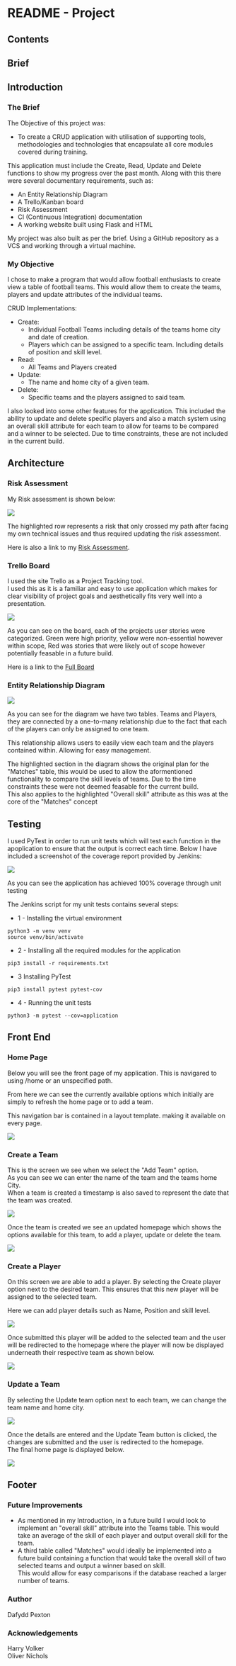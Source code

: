# README - Project 

## Contents

## Brief

## Introduction

### The Brief

The Objective of this project was:

* To create a CRUD application with utilisation of supporting tools,
methodologies and technologies that encapsulate all core modules
covered during training.

This application must include the Create, Read, Update and Delete functions to show my progress over the past month. Along with this there were several documentary requirements, such as:

* An Entity Relationship Diagram
* A Trello/Kanban board
* Risk Assessment
* CI (Continuous Integration) documentation
* A working website built using Flask and HTML

My project was also built as per the brief. Using a GitHub repository as a VCS and working through a virtual machine.

### My Objective

I chose to make a program that would allow football enthusiasts to create view a table of football teams. This would allow them to create the teams, players and update attributes of the individual teams.

CRUD Implementations:

* Create:   
  * Individual Football Teams including details of the teams home city and date of creation.
  * Players which can be assigned to a specific team. Including details of position and skill level.
* Read:
  * All Teams and Players created
* Update:
  * The name and home city of a given team.
* Delete:
  * Specific teams and the players assigned to said team.

I also looked into some other features for the application. This included the ability to update and delete specific players and also a match system using an overall skill attribute for each team to allow for teams to be compared and a winner to be selected. Due to time constraints, these are not included in the current build.
## Architecture

### Risk Assessment

My Risk assessment is shown below:

![](https://imgur.com/U8lSauw)

The highlighted row represents a risk that only crossed my path after facing my own technical issues and thus required updating the risk assessment.

Here is also a link to my [Risk Assessment](#https://qalearning-my.sharepoint.com/:i:/r/personal/dpexton_qa_com/Documents/Risk%20Assessment.png?csf=1&web=1&e=dxQejr_).

### Trello Board

I used the site Trello as a Project Tracking tool.    
I used this as it is a familiar and easy to use application which makes for clear visibility of project goals and aesthetically fits very well into a presentation.

![](https://i.imgur.com/NbUXol2.png)

As you can see on the board, each of the projects user stories were categorized. Green were high priority, yellow were non-essential however within scope, Red was stories that were likely out of scope however potentially feasable in a future build.      
   
Here is a link to the [Full Board](https://qalearning-my.sharepoint.com/:i:/r/personal/dpexton_qa_com/Documents/Project%20Tracking.png?csf=1&web=1&e=gU2AEA)

### Entity Relationship Diagram

![](https://imgur.com/4BmcEpA)

As you can see for the diagram we have two tables. Teams and Players, they are connected by a one-to-many relationship due to the fact that each of the players can only be assigned to one team.

This relationship allows users to easily view each team and the players contained within. Allowing for easy management.

The highlighted section in the diagram shows the original plan for the "Matches" table, this would be used to allow the aformentioned functionality to compare the skill levels of teams. Due to the time constraints these were not deemed feasable for the current build.   
This also applies to the highlighted "Overall skill" attribute as this was at the core of the "Matches" concept



## Testing

I used PyTest in order to run unit tests which will test each function in the apoplication to ensure that the output is correct each time. Below I have included a screenshot of the coverage report provided by Jenkins:

![](https://imgur.com/a/d9HhXup)

As you can see the application has achieved 100% coverage through unit testing

The Jenkins script for my unit tests contains several steps:

* 1 - Installing the virtual environment   
```
python3 -m venv venv   
source venv/bin/activate
```

* 2 - Installing all the required modules for the application   
```
pip3 install -r requirements.txt
```

* 3 Installing PyTest
```
pip3 install pytest pytest-cov
```

* 4 - Running the unit tests
```
python3 -m pytest --cov=application
```

## Front End

### Home Page

Below you will see the front page of my application. This is navigared to using /home or an unspecified path.    

From here we can see the currently available options which initially are simply to refresh the home page or to add a team.

This navigation bar is contained in a layout template. making it available on every page.

![](https://imgur.com/0GKzf4t)

### Create a Team
This is the screen we see when we select the "Add Team" option.   
As you can see we can enter the name of the team and the teams home City.   
When a team is created a timestamp is also saved to represent the date that the team was created.

![](https://imgur.com/6ZxnQnU)

Once the team is created we see an updated homepage which shows the options available for this team, to add a player, update or delete the team.

![](https://imgur.com/AVTqKPA
)
### Create a Player
On this screen we are able to add a player. By selecting the Create player option next to the desired team. This ensures that this new player will be assigned to the selected team.   

Here we can add player details such as Name, Position and skill level.

![](https://imgur.com/YY8zwPc)

Once submitted this player will be added to the selected team and the user will be redirected to the homepage where the player will now be displayed underneath their respective team as shown below.

![](https://imgur.com/tI2nhf9)

### Update a Team

By selecting the Update team option next to each team, we can change the team name and home city.

![](https://imgur.com/AvrJn6g)

Once the details are entered and the Update Team button is clicked, the changes are submitted and the user is redirected to the homepage.    
The final home page is displayed below.   

![](https://imgur.com/YbVeYOG) 

## Footer

### Future Improvements

* As mentioned in my Introduction, in a future build I would look to implement an "overall skill" attribute into the Teams table. This would take an average of the skill of each player and output overall skill for the team.   
* A third table called "Matches" would ideally be implemented into a future build containing a function that would take the overall skill of two selected teams and output a winner based on skill.   
This would allow for easy comparisons if the database reached a larger number of teams.

### Author
Dafydd Pexton

### Acknowledgements

Harry Volker   
Oliver Nichols